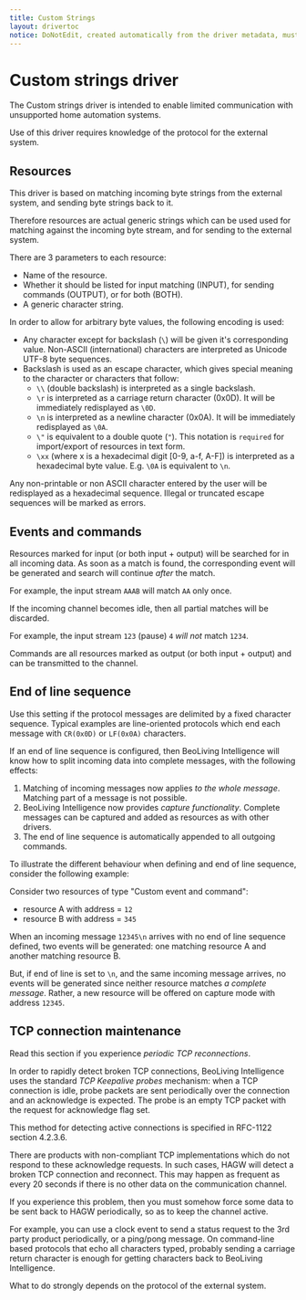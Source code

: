 ```yaml
---
title: Custom Strings
layout: drivertoc
notice: DoNotEdit, created automatically from the driver metadata, must be updated on the driver itself
---
```

Custom strings driver
=====================

The Custom strings driver is intended to enable limited communication
with unsupported home automation systems.

Use of this driver requires knowledge of the protocol for the external
system.

Resources
---------

This driver is based on matching incoming byte strings from the external
system, and sending byte strings back to it.

Therefore resources are actual generic strings which can be used used
for matching against the incoming byte stream, and for sending to the
external system.

There are 3 parameters to each resource:

-   Name of the resource.
-   Whether it should be listed for input matching (INPUT), for
    sending commands (OUTPUT), or for both (BOTH).
-   A generic character string.

In order to allow for arbitrary byte values, the following encoding is
used:

-   Any character except for backslash (`\`) will be given it's
    corresponding value. Non-ASCII (international) characters are
    interpreted as Unicode UTF-8 byte sequences.
-   Backslash is used as an escape character, which gives special
    meaning to the character or characters that follow:
    -   `\\` (double backslash) is interpreted as a single backslash.
    -   `\r` is interpreted as a carriage return character (0x0D). It
        will be immediately redisplayed as `\0D`.
    -   `\n` is interpreted as a newline character (0x0A). It will be
        immediately redisplayed as `\0A`.
    -   `\"` is equivalent to a double quote (`"`). This notation is
        `required` for import/export of resources in text form.
    -   `\xx` (where x is a hexadecimal digit [0-9, a-f, A-F]) is
        interpreted as a hexadecimal byte value. E.g. `\0A` is
        equivalent to `\n`.

Any non-printable or non ASCII character entered by the user will be
redisplayed as a hexadecimal sequence. Illegal or truncated escape
sequences will be marked as errors.

Events and commands
-------------------

Resources marked for input (or both input + output) will be searched for
in all incoming data. As soon as a match is found, the corresponding
event will be generated and search will continue *after* the match.

For example, the input stream `AAAB` will match `AA` only once.

If the incoming channel becomes idle, then all partial matches will be
discarded.

For example, the input stream `123` (pause) `4` *will not* match `1234`.

Commands are all resources marked as output (or both input + output)
and can be transmitted to the channel.

End of line sequence
--------------------
Use this setting if the protocol messages are delimited by a fixed
character sequence. Typical examples are line-oriented
protocols which end each message with `CR(0x0D)` or `LF(0x0A)`
characters.

If an end of line sequence is configured, then BeoLiving Intelligence will
know how to split incoming data into complete messages, with the
following effects:

1. Matching of incoming messages now applies *to the whole message*.
   Matching part of a message is not possible.
2. BeoLiving Intelligence now provides *capture functionality*. Complete
   messages can be captured and added as resources as with other drivers.
3. The end of line sequence is automatically appended to all outgoing
   commands.

To illustrate the different behaviour when defining and end of line
sequence, consider the following example:

Consider two resources of type "Custom event and command":

- resource A with address = `12`
- resource B with address = `345`

When an incoming message `12345\n` arrives with no end of line
sequence defined, two events will be generated: one matching
resource A and another matching resource B.

But, if end of line is set to `\n`, and the same incoming message
arrives, no events will be generated since neither resource matches *a
complete message*. Rather, a new resource will be offered on capture
mode with address `12345`.

TCP connection maintenance
--------------------------

Read this section if you experience *periodic TCP reconnections*.

In order to rapidly detect broken TCP connections, BeoLiving Intelligence uses the
standard *TCP Keepalive probes* mechanism: when a TCP connection is
idle, probe packets are sent periodically over the connection and an
acknowledge is expected. The probe is an empty TCP packet with the
request for acknowledge flag set.

This method for detecting active connections is specified in RFC-1122
section 4.2.3.6.

There are products with non-compliant TCP implementations which do not
respond to these acknowledge requests. In such cases, HAGW will detect a
broken TCP connection and reconnect. This may happen as frequent as
every 20 seconds if there is no other data on the communication channel.

If you experience this problem, then you must somehow force some data to
be sent back to HAGW periodically, so as to keep the channel active.

For example, you can use a clock event to send a status request to the 3rd
party product periodically, or a ping/pong message. On command-line based
protocols that echo all characters typed, probably sending a carriage
return character is enough for getting characters back to BeoLiving Intelligence.

What to do strongly depends on the protocol of the external system.
